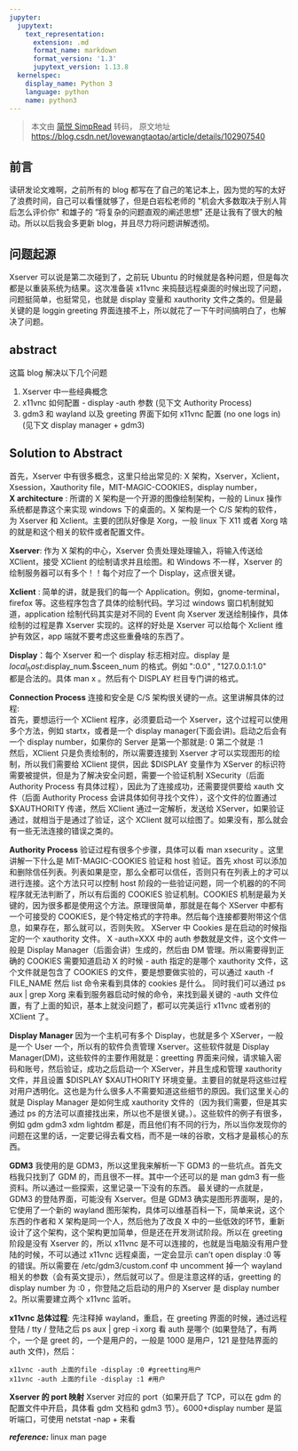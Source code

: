 ```yaml
---
jupyter:
  jupytext:
    text_representation:
      extension: .md
      format_name: markdown
      format_version: '1.3'
      jupytext_version: 1.13.8
  kernelspec:
    display_name: Python 3
    language: python
    name: python3
---
```


> 本文由 [简悦 SimpRead](http://ksria.com/simpread/) 转码， 原文地址 https://blog.csdn.net/lovewangtaotao/article/details/102907540

前言
--

读研发论文难啊，之前所有的 blog 都写在了自己的笔记本上，因为觉的写的太好了浪费时间，自己可以看懂就够了，但是白岩松老师的 "机会大多数取决于别人背后怎么评价你" 和雄子的 “将复杂的问题直观的阐述思想” 还是让我有了很大的触动。所以以后我会多更新 blog，并且尽力将问题讲解透彻。

问题起源
----

Xserver 可以说是第二次碰到了，之前玩 Ubuntu 的时候就是各种问题，但是每次都是以重装系统为结果。这次准备装 x11vnc 来捣鼓远程桌面的时候出现了问题，问题挺简单，也挺常见，也就是 display 变量和 xauthority 文件之类的。但是最关键的是 loggin greeting 界面连接不上，所以就花了一下午时间搞明白了，也解决了问题。

abstract
--------

这篇 blog 解决以下几个问题

1.  Xserver 中一些经典概念
2.  x11vnc 如何配置 - display -auth 参数 (见下文 Authority Process)
3.  gdm3 和 wayland 以及 greeting 界面下如何 x11vnc 配置 (no one logs in) (见下文 display manager + gdm3)

Solution to Abstract
--------------------

首先，Xserver 中有很多概念，这里只给出常见的: X 架构，Xserver，Xclient，Xsession，Xauthority file，MIT-MAGIC-COOKIES，display number，  
**X architecture** : 所谓的 X 架构是一个开源的图像绘制架构，一般的 Linux 操作系统都是靠这个来实现 windows 下的桌面的。X 架构是一个 C/S 架构的软件，为 Xserver 和 Xclient。主要的团队好像是 Xorg，一般 linux 下 X11 或者 Xorg 啥的就是和这个相关的软件或者配置文件。

**Xserver**: 作为 X 架构的中心，Xserver 负责处理处理输入，将输入传送给 XClient，接受 XClient 的绘制请求并且绘图。和 Windows 不一样，Xserver 的绘制服务器可以有多个！！每个对应了一个 Display，这点很关键。

**Xclient** : 简单的讲，就是我们的每一个 Application。例如，gnome-terminal， firefox 等。这些程序包含了具体的绘制代码。学习过 windows 窗口机制就知道，application 绘制代码其实是对不同的 Event 向 Xserver 发送绘制操作，具体绘制的过程是靠 Xserver 实现的。这样的好处是 Xserver 可以给每个 Xclient 维护有效区，app 端就不要考虑这些重叠啥的东西了。

**Display**：每个 Xserver 和一个 display 标志相对应。display 是 $local_host:$display_num.$sceen_num 的格式。例如 ":0.0" , "127.0.0.1:1.0"  
都是合法的。具体 man x 。然后有个 DISPLAY 栏目专门讲的格式。

**Connection Process** 连接和安全是 C/S 架构很关键的一点。这里讲解具体的过程:  
首先，要想运行一个 XClient 程序，必须要启动一个 Xserver，这个过程可以使用多个方法，例如 startx，或者是一个 display manager(下面会讲)。启动之后会有一个 display number，如果你的 Server 是第一个那就是: 0 第二个就是 :1  
然后，XClient 只是负责绘制的，所以需要连接到 Xserver 才可以实现图形的绘制，所以我们需要给 XClient 提供，因此 $DISPLAY 变量作为 XServer 的标识符需要被提供，但是为了解决安全问题，需要一个验证机制 XSecurity（后面 Authority Process 有具体过程），因此为了连接成功，还需要提供要给 xauth 文件（后面 Authority Process 会讲具体如何寻找个文件），这个文件的位置通过 $XAUTHORITY 传递，然后 XClient 通过一定解析，发送给 XServer，如果验证通过，就相当于是通过了验证，这个 XClient 就可以绘图了。如果没有，那么就会有一些无法连接的错误之类的。

**Authority Process** 验证过程有很多个步骤，具体可以看 man xsecurity 。这里讲解一下什么是 MIT-MAGIC-COOKIES 验证和 host 验证。首先 xhost 可以添加和删除信任列表。列表如果是空，那么全都可以信任，否则只有在列表上的才可以进行连接。这个方法只可以控制 host 阶段的一些验证问题，同一个机器的的不同程序就无法判断了，所以有后面的 COOKIES 验证机制。COOKIES 机制是最为关键的，因为很多都是使用这个方法。原理很简单，那就是在每个 XServer 中都有一个可接受的 COOKIES，是个特定格式的字符串。然后每个连接都要附带这个信息，如果存在，那么就可以，否则失败。 XServer 中 Cookies 是在启动的时候指定的一个 xauthority 文件。 X -auth=XXX 中的 auth 参数就是文件，这个文件一般是 Display Manager（后面会讲）生成的，然后由 DM 管理。所以需要得到正确的 COOKIES 需要知道启动 X 的时候 - auth 指定的是哪个 xauthority 文件，这个文件就是包含了 COOKIES 的文件，要是想要做实验的，可以通过 xauth -f FILE_NAME 然后 list 命令来看到具体的 cookies 是什么。 同时我们可以通过 ps aux | grep Xorg 来看到服务器启动时候的命令，来找到最关键的 -auth 文件位置，有了上面的知识，基本上就没问题了，都可以完美运行 x11vnc 或者别的 XClient 了。

**Display Manager** 因为一个主机可有多个 Display，也就是多个 XServer，一般是一个 User 一个，所以有的软件负责管理 Xserver。这些软件就是 Display Manager(DM)，这些软件的主要作用就是：greetting 界面来问候，请求输入密码和账号，然后验证，成功之后启动一个 XServer，并且生成和管理 xauthority 文件，并且设置 $DISPLAY $XAUTHORITY 环境变量。主要目的就是将这些过程对用户透明化。这也是为什么很多人不需要知道这些细节的原因。我们这里关心的就是 Display Manager 是如何生成 xauthority 文件的（因为我们需要，但是其实通过 ps 的方法可以直接找出来，所以也不是很关键。）。这些软件的例子有很多，例如 gdm gdm3 xdm lightdm 都是，而且他们有不同的行为，所以当你发现你的问题在这里的话，一定要记得去看文档，而不是一味的谷歌，文档才是最核心的东西。

**GDM3** 我使用的是 GDM3，所以这里我来解析一下 GDM3 的一些坑点。首先文档我只找到了 GDM 的，而且很不一样。其中一个还可以的是 man gdm3 有一些资料。所以通过一些探索，这里记录一下没有的东西。 最关键的一点就是，GDM3 的登陆界面，可能没有 Xserver。但是 GDM3 确实是图形界面啊，是的，它使用了一个新的 wayland 图形架构，具体可以维基百科一下，简单来说，这个东西的作者和 X 架构是同一个人，然后他为了改良 X 中的一些低效的环节，重新设计了这个架构，这个架构更加简单，但是还在开发测试阶段。所以在 greeting 阶段是没有 Xserver 的，所以 x11vnc 是不可以连接的，也就是当电脑没有用户登陆的时候，不可以通过 x11vnc 远程桌面，一定会显示 can’t open display :0 等的错误。所以需要在 /etc/gdm3/custom.conf 中 uncomment 掉一个 wayland 相关的参数（会有英文提示），然后就可以了。但是注意这样的话，greetting 的 display number 为 :0 ，你登陆之后启动的用户的 Xserver 是 display number 2。所以需要建立两个 x11vnc 监听。

**x11vnc 总体过程**: 先注释掉 wayland，重启，在 greeting 界面的时候，通过远程登陆 / tty / 登陆之后 ps aux | grep -i xorg 看 auth 是哪个 (如果登陆了，有两个，一个是 greet 的，一个是用户的，一般是 1000 是用户，121 是登陆界面的 auth 文件)，然后：

```
x11vnc -auth 上面的file -display :0 #greetting用户
x11vnc -auth 上面的file -display :1 #用户
```

**Xserver 的 port 映射** Xserver 对应的 port（如果开启了 TCP，可以在 gdm 的配置文件中开启，具体看 gdm 文档和 gdm3 节）。6000+display number 是监听端口，可使用 netstat -nap + 来看

_**reference:**_ linux man page
